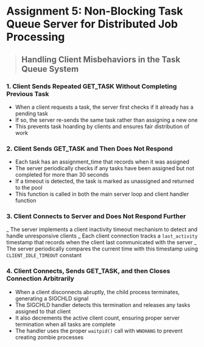 # Assignment 5: Non-Blocking Task Queue Server for Distributed Job Processing

> ## Handling Client Misbehaviors in the Task Queue System

### 1. Client Sends Repeated GET_TASK Without Completing Previous Task
- When a client requests a task, the server first checks if it already has a pending task
- If so, the server re-sends the same task rather than assigning a new one
- This prevents task hoarding by clients and ensures fair distribution of work

### 2. Client Sends GET_TASK and Then Does Not Respond
- Each task has an assignment_time that records when it was assigned
- The server periodically checks if any tasks have been assigned but not completed for more than 30 seconds
- If a timeout is detected, the task is marked as unassigned and returned to the pool
- This function is called in both the main server loop and client handler function

### 3. Client Connects to Server and Does Not Respond Further
_ The server implements a client inactivity timeout mechanism to detect and handle unresponsive clients
_ Each client connection tracks a `last_activity` timestamp that records when the client last communicated with the server
_ The server periodically compares the current time with this timestamp using `CLIENT_IDLE_TIMEOUT` constant

### 4. Client Connects, Sends GET_TASK, and then Closes Connection Arbitrarily
- When a client disconnects abruptly, the child process terminates, generating a SIGCHLD signal
- The SIGCHLD handler detects this termination and releases any tasks assigned to that client
- It also decrements the active client count, ensuring proper server termination when all tasks are complete
- The handler uses the proper `waitpid()` call with `WNOHANG` to prevent creating zombie processes